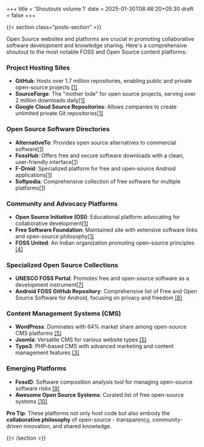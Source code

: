 +++
title = 'Shoutouts volume 1'
date = 2025-01-30T08:46:20+05:30
draft = false
+++

{{< section class="posts-section" >}}

Open Source websites and platforms are crucial in promoting collaborative software development and knowledge sharing. Here's a comprehensive shoutout to the most notable FOSS and Open Source content platforms:

### Project Hosting Sites
- **GitHub**: Hosts over 1.7 million repositories, enabling public and private open-source projects [[1]](https://www.datamation.com/open-source/open-source-software-top-59-sites/)
- **SourceForge**: The "mother lode" for open source projects, serving over 2 million downloads daily[[1]](https://www.datamation.com/open-source/open-source-software-top-59-sites/)
- **Google Cloud Source Repositories**: Allows companies to create unlimited private Git repositories[[1]](https://www.datamation.com/open-source/open-source-software-top-59-sites/)

### Open Source Software Directories
- **AlternativeTo**: Provides open source alternatives to commercial software[[1]](https://www.datamation.com/open-source/open-source-software-top-59-sites/)
- **FossHub**: Offers free and secure software downloads with a clean, user-friendly interface[[1]](https://www.datamation.com/open-source/open-source-software-top-59-sites/)
- **F-Droid**: Specialized platform for free and open-source Android applications[[1]](https://www.datamation.com/open-source/open-source-software-top-59-sites/)
- **Softpedia**: Comprehensive collection of free software for multiple platforms[[1]](https://www.datamation.com/open-source/open-source-software-top-59-sites/)

### Community and Advocacy Platforms
- **Open Source Initiative (OSI)**: Educational platform advocating for collaborative development[[1]](https://www.datamation.com/open-source/open-source-software-top-59-sites/)
- **Free Software Foundation**: Maintained site with extensive software links and open-source philosophy[[1]](https://www.datamation.com/open-source/open-source-software-top-59-sites/)
- **FOSS United**: An Indian organization promoting open-source principles [[4]](https://forum.fossunited.org/t/open-source-pledge-india-edition/4171)

### Specialized Open Source Collections
- **UNESCO FOSS Portal**: Promotes free and open-source software as a development instrument[[7]](https://webarchive.unesco.org/web/20210404161138/https:/en.unesco.org/)
- **Android FOSS GitHub Repository**: Comprehensive list of Free and Open Source Software for Android, focusing on privacy and freedom [[8]](https://github.com/offa/android-foss)

### Content Management Systems (CMS)
- **WordPress**: Dominates with 64% market share among open-source CMS platforms [[5]](https://itsfoss.com/open-source-cms/)
- **Joomla**: Versatile CMS for various website types [[5]](https://itsfoss.com/open-source-cms/)
- **Typo3**: PHP-based CMS with advanced marketing and content management features [[3]](https://www.practicalecommerce.com/open-source-content-management-systems)

### Emerging Platforms
- **FossID**: Software composition analysis tool for managing open-source software risks [[9]](https://fossid.com)
- **Awesome Open Source Systems**: Curated list of free open-source systems [[10]](https://github.com/ishanvyas22/awesome-open-source-systems)

**Pro Tip**: These platforms not only host code but also embody the **collaborative philosophy** of open-source - transparency, community-driven innovation, and shared knowledge.
<!-- {{<section class="posts-section-citations">}}
Citations:
[1] https://www.datamation.com/open-source/open-source-software-top-59-sites/
[2] https://www.designrush.com/agency/software-development/trends/open-source-software-examples
[3] https://www.practicalecommerce.com/open-source-content-management-systems
[4] https://forum.fossunited.org/t/open-source-pledge-india-edition/4171
[5] https://itsfoss.com/open-source-cms/
[6] https://www.linkedin.com/pulse/article-well-deserved-appreciation-foss-prathamesh-majgaonkar
[7] https://webarchive.unesco.org/web/20210404161138/https:/en.unesco.org/freeandopensourcesoftware
[8] https://github.com/offa/android-foss
[9] https://fossid.com
[10] https://github.com/ishanvyas22/awesome-open-source-systems
{{< /section >}} -->
{{< /section >}}